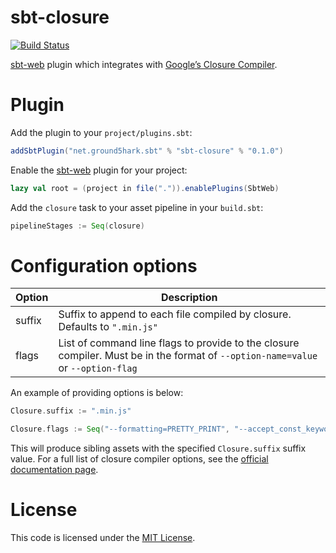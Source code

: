 sbt-closure
===========
[![Build Status](https://api.travis-ci.org/ground5hark/sbt-closure.png?branch=master)](https://travis-ci.org/ground5hark/sbt-closure)

[sbt-web] plugin which integrates with [Google’s Closure Compiler].

Plugin
======
Add the plugin to your `project/plugins.sbt`:
```scala
addSbtPlugin("net.ground5hark.sbt" % "sbt-closure" % "0.1.0")
```

Enable the [sbt-web] plugin for your project:
```scala
lazy val root = (project in file(".")).enablePlugins(SbtWeb)
```

Add the `closure` task to your asset pipeline in your `build.sbt`:
```scala
pipelineStages := Seq(closure)
```

Configuration options
=====================
Option              | Description
--------------------|------------
suffix              | Suffix to append to each file compiled by closure. Defaults to `".min.js"`
flags               | List of command line flags to provide to the closure compiler. Must be in the format of `--option-name=value` or `--option-flag`

An example of providing options is below:

```scala
Closure.suffix := ".min.js"

Closure.flags := Seq("--formatting=PRETTY_PRINT", "--accept_const_keyword")
```

This will produce sibling assets with the specified `Closure.suffix` suffix value. For a full list of
closure compiler options, see the [official documentation page].

License
=======
This code is licensed under the [MIT License].

[sbt-web]:https://github.com/sbt/sbt-web
[official documentation page]:https://developers.google.com/closure/compiler/docs/gettingstarted_app
[Google’s Closure Compiler]:https://developers.google.com/closure/compiler/
[MIT License]:http://opensource.org/licenses/MIT
